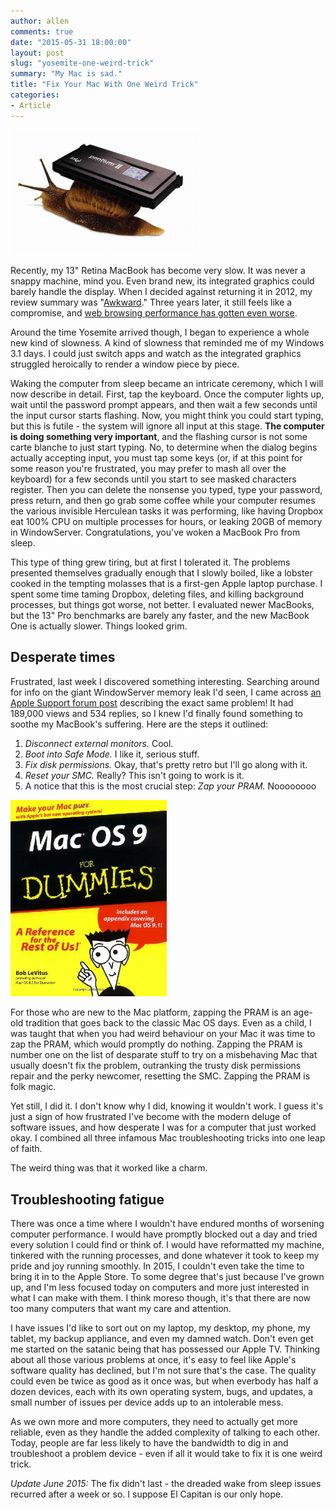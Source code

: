 ```yaml
---
author: allen
comments: true
date: "2015-05-31 18:00:00"
layout: post
slug: "yosemite-one-weird-trick"
summary: "My Mac is sad."
title: "Fix Your Mac With One Weird Trick"
categories:
- Article
---
```


<img src='/images/2015/pentium-snail.jpg' width='300' style='margin-bottom: 0'>

Recently, my 13" Retina MacBook has become very slow. It was never a snappy machine, mind you. Even brand new, its integrated graphics could barely handle the display. When I decided against returning it in 2012, my review summary was "[Awkward](http://www.allenpike.com/2012/the-retina-13-awkward/)." Three years later, it still feels like a compromise, and [web browsing performance has gotten even worse](http://www.quirksmode.org/blog/archives/2015/05/web_vs_native_l.html).

Around the time Yosemite arrived though, I began to experience a whole new kind of slowness. A kind of slowness that reminded me of my Windows 3.1 days. I could just switch apps and watch as the integrated graphics struggled heroically to render a window piece by piece. 

Waking the computer from sleep became an intricate ceremony, which I will now describe in detail. First, tap the keyboard. Once the computer lights up, wait until the password prompt appears, and then wait a few seconds until the input cursor starts flashing. Now, you might think you could start typing, but this is futile - the system will ignore all input at this stage. **The computer is doing something very important**, and the flashing cursor is not some carte blanche to just start typing. No, to determine when the dialog begins actually accepting input, you must tap some keys (or, if at this point for some reason you're frustrated, you may prefer to mash all over the keyboard) for a few seconds until you start to see masked characters register. Then you can delete the nonsense you typed, type your password, press return, and then go grab some coffee while your computer resumes the various invisible Herculean tasks it was performing, like  having Dropbox eat 100% CPU on multiple processes for hours, or leaking 20GB of memory in WindowServer. Congratulations, you've woken a MacBook Pro from sleep.

This type of thing grew tiring, but at first I tolerated it. The problems presented themselves gradually enough that I slowly boiled, like a lobster cooked in the tempting molasses that is a first-gen Apple laptop purchase. I spent some time taming Dropbox, deleting files, and killing background processes, but things got worse, not better. I evaluated newer MacBooks, but the 13" Pro benchmarks are barely any faster, and the new MacBook One is actually slower. Things looked grim.

## Desperate times

Frustrated, last week I discovered something interesting. Searching around for info on the giant WindowServer memory leak I'd seen, I came across [an Apple Support forum post](https://discussions.apple.com/thread/6623697) describing the exact same problem! It had 189,000 views and 534 replies, so I knew I'd finally found something to soothe my MacBook's suffering. Here are the steps it outlined:

1. *Disconnect external monitors.* Cool.
2. *Boot into Safe Mode.* I like it, serious stuff.
3. *Fix disk permissions.* Okay, that's pretty retro but I'll go along with it.
4. *Reset your SMC.* Really? This isn't going to work is it.
5. A notice that this is the most crucial step: *Zap your PRAM.* Noooooooo

<img src='/images/2015/mac-dummies.jpg' width='250' class='side'>

For those who are new to the Mac platform, zapping the PRAM is an age-old tradition that goes back to the classic Mac OS days. Even as a child, I was taught that when you had weird behaviour on your Mac it was time to zap the PRAM, which would promptly do nothing. Zapping the PRAM is number one on the list of desparate stuff to try on a misbehaving Mac that usually doesn't fix the problem, outranking the trusty disk permissions repair and the perky newcomer, resetting the SMC. Zapping the PRAM is folk magic.

Yet still, I did it. I don't know why I did, knowing it wouldn't work. I guess it's just a sign of how frustrated I've become with the modern deluge of software issues, and how desperate I was for a computer that just worked okay. I combined all three infamous Mac troubleshooting tricks into one leap of faith.

The weird thing was that it worked like a charm.

## Troubleshooting fatigue

There was once a time where I wouldn't have endured months of worsening computer performance. I would have promptly blocked out a day and tried every solution I could find or think of. I would have reformatted my machine, tinkered with the running processes, and done whatever it took to keep my pride and joy running smoothly. In 2015, I couldn't even take the time to bring it in to the Apple Store. To some degree that's just because I've grown up, and I'm less focused today on computers and more just interested in what I can make with them. I think moreso though, it's that there are now too many computers that want my care and attention.

I have issues I'd like to sort out on my laptop, my desktop, my phone, my tablet, my backup appliance, and even my damned watch. Don't even get me started on the satanic being that has possessed our Apple TV. Thinking about all those various problems at once, it's easy to feel like Apple's software quality has declined, but I'm not sure that's the case. The quality could even be twice as good as it once was, but when everbody has half a dozen devices, each with its own operating system, bugs, and updates, a small number of issues per device adds up to an intolerable mess.

As we own more and more computers, they need to actually get more reliable, even as they handle the added complexity of talking to each other. Today, people are far less likely to have the bandwidth to dig in and troubleshoot a problem device - even if all it would take to fix it is one weird trick.

*Update June 2015:* The fix didn't last - the dreaded wake from sleep issues recurred after a week or so. I suppose El Capitan is our only hope.
